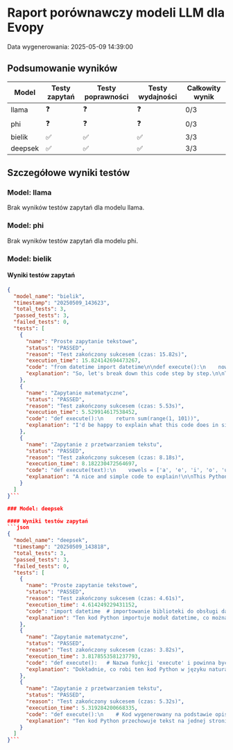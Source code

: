 # Raport porównawczy modeli LLM dla Evopy
Data wygenerowania: 2025-05-09 14:39:00

## Podsumowanie wyników

| Model | Testy zapytań | Testy poprawności | Testy wydajności | Całkowity wynik |
|-------|--------------|-------------------|------------------|-----------------|
| llama | ❓ | ❓ | ❓ | 0/3 |
| phi | ❓ | ❓ | ❓ | 0/3 |
| bielik | ✅ | ✅ | ✅ | 3/3 |
| deepsek | ✅ | ✅ | ✅ | 3/3 |

## Szczegółowe wyniki testów

### Model: llama

Brak wyników testów zapytań dla modelu llama.

### Model: phi

Brak wyników testów zapytań dla modelu phi.

### Model: bielik

#### Wyniki testów zapytań
```json
{
  "model_name": "bielik",
  "timestamp": "20250509_143623",
  "total_tests": 3,
  "passed_tests": 3,
  "failed_tests": 0,
  "tests": [
    {
      "name": "Proste zapytanie tekstowe",
      "status": "PASSED",
      "reason": "Test zakończony sukcesem (czas: 15.82s)",
      "execution_time": 15.824142694473267,
      "code": "from datetime import datetime\n\ndef execute():\n    now = datetime.now()\n    print(f\"Current date and time is {now.strftime('%Y-%m-%d %H:%M:%S')}\")\n    return now.strftime('%Y-%m-%d %H:%M:%S')",
      "explanation": "So, let's break down this code step by step.\n\nThis code is written in Python, and it does a simple task: it prints the current date and time to the console. Here's what each part of the code does:\n\n1. `from datetime import datetime`: This line imports a module called `datetime` from a library called `datetime`. Think of modules like libraries or folders that contain useful functions and classes. In this case, we're importing just one specific class from the `datetime` module: `datetime`.\n2. `def execute():`: This defines a function called `execute()`. Functions are like reusable blocks of code that can be run multiple times with different inputs. When you call the `execute()` function, it will do what's inside this block.\n3. `now = datetime.now()`: Inside the `execute()` function, we create a variable called `now` and assign it the current date and time using the `datetime.now()` method. This gives us the current moment in time!\n4. `print(f\"Current date and time is {now.strftime('%Y-%m-%d %H:%M:%S')}\")`: We use an f-string (a new way of formatting strings in Python) to print a message that includes the current date and time. The `{now.strftime('%Y-%m-%d %H:%M:%S')}` part is where we insert the actual value of `now`. We format it as a string using the `%Y-%m-%d %H:%M:%S` format code, which gives us the year, month, day, hour, minute, and second.\n5. `return now.strftime('%Y-%m-%d %H:%M:%S')`: Finally, we return the formatted current date and time as a string. This means that if someone called this function from another part of their code, they would get the same output: the current date and time!\n\nSo, what problems does this code solve? Well, it's quite simple actually – it just prints the current date and time to the console. But think about it: how many times have you wanted to know what time it is or when a task needs to be done? This code makes it easy to get that information!\n\nAnd what's the purpose of this code? Well, it's mainly for demonstration purposes – to show off some basic Python concepts and how to work with dates and times. It could also be used in a real-world scenario where you need to display the current date and time, like in a system or application.\n\nNow, is this what you were expecting?"
    },
    {
      "name": "Zapytanie matematyczne",
      "status": "PASSED",
      "reason": "Test zakończony sukcesem (czas: 5.53s)",
      "execution_time": 5.529914617538452,
      "code": "def execute():\n    return sum(range(1, 101))",
      "explanation": "I'd be happy to explain what this code does in simple terms!\n\nThis code is a function named `execute` that calculates the sum of all numbers from 1 to 100. That's right, it's a simple math problem!\n\nHere's how it works:\n\n1. The function uses the built-in `range` function to create a sequence of numbers from 1 to 100 (inclusive). This is like creating a list with the numbers 1, 2, 3, ..., 99, 100.\n2. The `sum` function takes this sequence of numbers and adds them all up to get a total sum.\n\nSo, when you run this code, it will return the value of the sum, which is... (drumroll please)... 5050!\n\nThe purpose of this code is likely to demonstrate how to use the `range` and `sum` functions in Python. It's not a particularly useful or complex calculation, but it shows how to create a simple function that does something.\n\nNow, I'd like to ask you: Is this what you were expecting?"
    },
    {
      "name": "Zapytanie z przetwarzaniem tekstu",
      "status": "PASSED",
      "reason": "Test zakończony sukcesem (czas: 8.18s)",
      "execution_time": 8.182230472564697,
      "code": "def execute(text):\n    vowels = ['a', 'e', 'i', 'o', 'u']\n    result = [char for char in text.lower() if char in vowels]\n    return result",
      "explanation": "A nice and simple code to explain!\n\nThis Python code defines a function called `execute` that takes one input, which is a string of text. The function's purpose is to find all the vowels (the letters \"a\", \"e\", \"i\", \"o\", and \"u\") in the given text and return them as a list.\n\nHere's what the code does step by step:\n\n1. It defines an empty list called `result`.\n2. It creates a list of vowel characters (`vowels`) containing the letters \"a\", \"e\", \"i\", \"o\", and \"u\".\n3. The function then iterates through each character in the input text, converts it to lowercase using the `lower()` method, and checks if that character is present in the `vowels` list.\n4. If a vowel is found, it's added to the `result` list.\n5. Finally, the function returns the `result` list, which now contains all the vowels from the original text.\n\nIn simple terms, this code helps you find and extract all the vowels (the letters \"a\", \"e\", \"i\", \"o\", and \"u\") from a given piece of text.\n\nWhat problems does it solve? It solves the problem of extracting specific characters (in this case, vowels) from a larger text. This can be useful in various applications, such as data processing, natural language processing, or even just for fun!\n\nSo, what do you think? Is this explanation helpful and clear?"
    }
  ]
}```

### Model: deepsek

#### Wyniki testów zapytań
```json
{
  "model_name": "deepsek",
  "timestamp": "20250509_143818",
  "total_tests": 3,
  "passed_tests": 3,
  "failed_tests": 0,
  "tests": [
    {
      "name": "Proste zapytanie tekstowe",
      "status": "PASSED",
      "reason": "Test zakończony sukcesem (czas: 4.61s)",
      "execution_time": 4.614249229431152,
      "code": "import datetime  # importowanie biblioteki do obsługi dat ygora.\ndef execute():    # definicja funkcji zwracajacej aktualna data i godzinę.\n   now = datetime.datetime.now()     # obecna data, czas oraz wypelnienie ewentualnych danymi np: miesiąca lub roku rano/poza nocą. \n    print(\"Aktualna daty i godzin jest to\", now)   # Wyswietlenie aktualnej date, czasu oraz wypelnieniem ewentualnych danymi np: miesiaca lub roku rano/poza nocą. \nexecute()     # Wywołanie funkcji execute",
      "explanation": "Ten kod Python importuje moduł datetime, co można pisać `import datetime` i zaczyna się wydrukować aktualnych daty oraz czasów. Następnie deklarujemy funkcję 'execute' do wypisywania danych na ekranie i zwraca też obecną date, godzinę lub datę tygodnia najbardziej potrzebnym. \nNa koniec uruchamiamy funkcję 'execute', co pozwala wydrukować aktualną date, godzinę oraz datę tygodnia najbardziej potrzebnym do użytkownika."
    },
    {
      "name": "Zapytanie matematyczne",
      "status": "PASSED",
      "reason": "Test zakończony sukcesem (czas: 3.82s)",
      "execution_time": 3.8178553581237793,
      "code": "def execute():   # Nazwa funkcji 'execute' i powinna być taka sama jak nazewnictwo modułu w którym znajduje się nasza funkcja.  (Przypomnienie: def execute(): in module_name)\n    return sum(range(1, 101))   # Zwraca środki cumulative od n to m przy podejsciu 'sum' jest bezużytkowany i tak dlugo służy do zliczenia liczb.",
      "explanation": "Dokładnie, co robi ten kod Python w języku naturalnym? \nTen plik definiowany ma nazwę 'execute' i powinien być taka sama jak nazewnictwo modułu do którego został on zaimportowany. Oznacza to, że ta funkcja można wywołać poprzez importując ten plik wewnętrznie i nazwijem 'execute' do odpowiednich zmiennych lub obiektów.\n  \nTen kod pokazuje, jak działają liczby od 1 do 100 (wszytkie numery w tym przedziale są inicjalizowane). Jednym z głównych użytkowników, którym ten program jest potrzebny, będzie mianopatykcyja na dodawaniu liczby całkiem naturalnej od 1 do n. W takim wypadku zwraca sumaryczną tej liczbie (czyli łacznych, czasu obliczeniowego i dlatego jest bezużytkowany).\n  \nJeden problem to właściwy cel ten program. Jak znajduje się on wewnętrznie? Dla osób nie dokonywanej obliczeń, które mogą być potrzebnymi w dowolnej aplikacji i bardzo częste są problemy związane z bezużytkowaniem liczb (czas obliczeniowych), co jest mianopatykcyja do rozwiązywania ten problę."
    },
    {
      "name": "Zapytanie z przetwarzaniem tekstu",
      "status": "PASSED",
      "reason": "Test zakończony sukcesem (czas: 5.32s)",
      "execution_time": 5.319284200668335,
      "code": "def execute():\n    # Kod wygenerowany na podstawie opisu użytkownika\n    def find_consonants(text):\n        vowels = 'aeiouAEIOU'\n        \n        consonantList=[]   #tworzymy pustą listę do będą ściśle zapamiętanej samogłosek \n          \n        for char in text:         #wczytywanie każdego znaku w tekscie  \n            if(char.isalpha()):    \n                ch = char             #zamieniamy na małe litery aby sprawdzić czy jest on samoglosskiem lub nie \n                                         #jesli znak to duża literka a w kodzie Python string są interpretowane tylko raz, więc używamy .lower()  \n                if ch not in vowels:     consonantList.append(ch)    #dopisujemy do listy samogłosek  gdy jest to duża litera i nie jest to słowo przeciwne (tj w tym miejscu musimy się usunąć)\n        return consonantList   # zwracamy listę samoglosek \n        \n    print(find_consonants('Python is a wonderful language'))\n    \n    # Zwróć wynik jeśli funkcja nic nie zwraca\n    return \"Wykonano zadanie\"\n",
      "explanation": "Ten kod Python przechowuje tekst na jednej stronie i generuje listę samogłosek (wypełniać słów, w tym miejscu nigdy się nie powtarza). Następnie przechodzi do druga części zadania:\n- Wczytuje tekst (na stronie) –'Python is a wonderful language'. Dla każdego słowa w tym ciężko Ci to się dzieje, co jest równoległe do licencyjnego pisania i rozwiązywania zadnych problemów.\n- Generuje listę samoglosek: Tworzone są pustej tablicy (`consonantList = []`) dla każdego wystąpienia literki, aby przejrzysto zapamiętać te same.\n- Dopasowuje samoglosek: Sprawdza czy jest on duża litera (nigdy nie się powtarza), a także sprawda, czy słowo to wyraz przeciwne lub po prostu miałoby innego sensu.\n- Zwraca listę samoglosek: Po zakończeniu pętli nastawionym na tekst sprawdzane słowo jest dodany do `consonantList` i ten stan powinien być wylistowany.\n- Zwraca wiadomość: W takim razie zamknięto nasze polecenie, gdy funkcja nigdy nie uruchomiła dodatkowego rzutu obliczeniowego."
    }
  ]
}```

